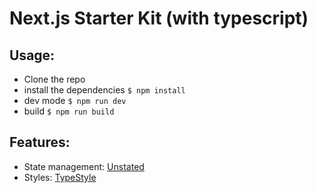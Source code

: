 # Next.js Starter Kit (with typescript)

## Usage:

- Clone the repo
- install the dependencies `$ npm install`
- dev mode `$ npm run dev`
- build `$ npm run build`

## Features:

- State management: [Unstated](https://github.com/jamiebuilds/unstated)
- Styles: [TypeStyle](https://typestyle.github.io/)
